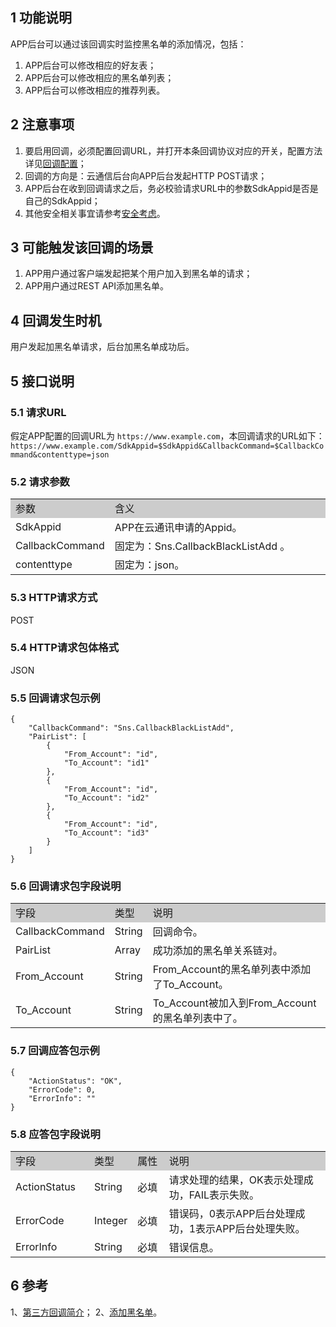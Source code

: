 ## 1 功能说明 

APP后台可以通过该回调实时监控黑名单的添加情况，包括：
1. APP后台可以修改相应的好友表； 
2. APP后台可以修改相应的黑名单列表； 
3. APP后台可以修改相应的推荐列表。 

## 2 注意事项 

1. 要启用回调，必须配置回调URL，并打开本条回调协议对应的开关，配置方法详见<a href="http://tce.fsphere.cn/document/product/269/1522#6-.E5.9B.9E.E8.B0.83.E9.85.8D.E7.BD.AE">回调配置</a>；
2. 回调的方向是：云通信后台向APP后台发起HTTP POST请求；
3. APP后台在收到回调请求之后，务必校验请求URL中的参数SdkAppid是否是自己的SdkAppid；
4. 其他安全相关事宜请参考<a href="http://tce.fsphere.cn/document/product/269/1522#4-.E5.AE.89.E5.85.A8.E8.80.83.E8.99.91">安全考虑</a>。
 
## 3 可能触发该回调的场景 

1. APP用户通过客户端发起把某个用户加入到黑名单的请求；
2. APP用户通过REST API添加黑名单。 

 
## 4  回调发生时机 

用户发起加黑名单请求，后台加黑名单成功后。 

## 5 接口说明 

### 5.1 请求URL 

假定APP配置的回调URL为 `https://www.example.com`，本回调请求的URL如下：
`https://www.example.com/SdkAppid=$SdkAppid&CallbackCommand=$CallbackCommand&contenttype=json`

### 5.2 请求参数 

<table style="width:100%;" >
		<tbody>
			<tr>
				<td style="width:25%;background-color:#CCCCCC;">参数</td>
				<td style="background-color:#CCCCCC;">含义</td>
			</tr>
			<tr>
				<td>SdkAppid</td>
				<td>APP在云通讯申请的Appid。</td>
			</tr>
			<tr>
				<td>CallbackCommand</td>
				<td>固定为：Sns.CallbackBlackListAdd 。</td>
			</tr>
			<tr>
				<td>contenttype</td>
				<td>固定为：json。</td>
			</tr>
		</tbody>
	</table>

### 5.3 HTTP请求方式 

POST 

### 5.4 HTTP请求包体格式 

JSON 

### 5.5 回调请求包示例 

```
{
    "CallbackCommand": "Sns.CallbackBlackListAdd",
    "PairList": [
        {
            "From_Account": "id", 
            "To_Account": "id1"
        },
        {
            "From_Account": "id",
            "To_Account": "id2"
        },
        {
            "From_Account": "id",
            "To_Account": "id3"
        }
    ]
}
```

### 5.6 回调请求包字段说明 

<table style="width:100%;" >
		<tbody>
			<tr>
				<td style="width:25%;background-color:#CCCCCC;">字段</td>
				<td style="width:5%;background-color:#CCCCCC;">类型</td>
				<td style="background-color:#CCCCCC;">说明</td>
			</tr>
			<tr>
				<td>CallbackCommand</td>
				<td>String</td>
				<td>回调命令。</td>
			</tr>
			<tr>
				<td>PairList</td>
				<td>Array</td>
				<td>成功添加的黑名单关系链对。 </td>
			</tr>
			<tr>
				<td>From_Account</td>
				<td>String</td>
				<td>From_Account的黑名单列表中添加了To_Account。 </td>
			</tr>
			<tr>
				<td>To_Account</td>
				<td>String</td>
				<td>To_Account被加入到From_Account的黑名单列表中了。 </td>
			</tr>
		</tbody>
	</table>
	
### 5.7 回调应答包示例

```
{
    "ActionStatus": "OK", 
    "ErrorCode": 0,
    "ErrorInfo": ""
}
```

### 5.8 应答包字段说明 

<table style="width:100%;" >
		<tbody>
			<tr>
				<td style="width:25%;background-color:#CCCCCC;">字段</td>
				<td style="width:5%;background-color:#CCCCCC;">类型</td>
				<td style="width:10%;background-color:#CCCCCC;">属性</td>
				<td style="background-color:#CCCCCC;">说明</td>
			</tr>
			<tr>
				<td>ActionStatus</td>
				<td>String</td>
				<td>必填</td>
				<td>请求处理的结果，OK表示处理成功，FAIL表示失败。</td>
			</tr>
			<tr>
				<td>ErrorCode</td>
				<td>Integer</td>
				<td>必填</td>
				<td>错误码，0表示APP后台处理成功，1表示APP后台处理失败。</td>
			</tr>
			<tr>
				<td>ErrorInfo</td>
				<td>String</td>
				<td>必填</td>
				<td>错误信息。</td>
			</tr>
		</tbody>
	</table>

## 6 参考 

1、<a href="http://tce.fsphere.cn/document/product/269/1522">第三方回调简介</a>；
2、<a href="http://tce.fsphere.cn/document/product/269/3718">添加黑名单</a>。


